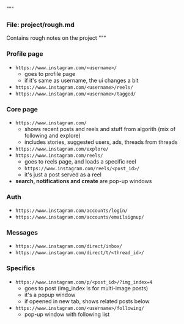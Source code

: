"""
### File: **project/rough.md**

Contains rough notes on the project
"""

### Profile page

- `https://www.instagram.com/<username>/`
  - goes to profile page
  - if it's same as username, the ui changes a bit
- `https://www.instagram.com/<username>/reels/`
- `https://www.instagram.com/<username>/tagged/`

### Core page

- `https://www.instagram.com/`
  - shows recent posts and reels and stuff from algorith (mix of following and explore)
  - includes stories, suggested users, ads, threads from threads
- `https://www.instagram.com/explore/`
- `https://www.instagram.com/reels/`
  - goes to reels page, and loads a specific reel
  - `https://www.instagram.com/reels/<post_id>/`
  - it's just a post served as a reel
- **search, notifications and create** are pop-up windows

### Auth

- `https://www.instagram.com/accounts/login/`
- `https://www.instagram.com/accounts/emailsignup/`

### Messages

- `https://www.instagram.com/direct/inbox/`
- `https://www.instagram.com/direct/t/<thread_id>/`

### Specifics

- `https://www.instagram.com/p/<post_id>/?img_index=4`
  - goes to post (img_index is for multi-image posts)
  - it's a popup window
  - if opeened in new tab, shows related posts below
- `https://www.instagram.com/<username>/following/`
  - pop-up window with following list
